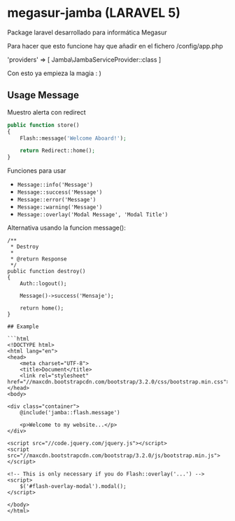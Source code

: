 # megasur-jamba (LARAVEL 5)
Package laravel desarrollado para informática Megasur


Para hacer que esto funcione hay que añadir en el fichero /config/app.php

'providers' => [
    Jamba\JambaServiceProvider::class
]

Con esto ya empieza la magia : )


## Usage Message

Muestro alerta con redirect

```php
public function store()
{
    Flash::message('Welcome Aboard!');

    return Redirect::home();
}
```

Funciones para usar

- `Message::info('Message')`
- `Message::success('Message')`
- `Message::error('Message')`
- `Message::warning('Message')`
- `Message::overlay('Modal Message', 'Modal Title')`



Alternativa usando la funcion message():

```
/**
 * Destroy
 *
 * @return Response
 */
public function destroy()
{
    Auth::logout();

    Message()->success('Mensaje');

    return home();
}

## Example

```html
<!DOCTYPE html>
<html lang="en">
<head>
    <meta charset="UTF-8">
    <title>Document</title>
    <link rel="stylesheet" href="//maxcdn.bootstrapcdn.com/bootstrap/3.2.0/css/bootstrap.min.css">
</head>
<body>

<div class="container">
    @include('jamba::flash.message')

    <p>Welcome to my website...</p>
</div>

<script src="//code.jquery.com/jquery.js"></script>
<script src="//maxcdn.bootstrapcdn.com/bootstrap/3.2.0/js/bootstrap.min.js"></script>

<!-- This is only necessary if you do Flash::overlay('...') -->
<script>
    $('#flash-overlay-modal').modal();
</script>

</body>
</html>
```

